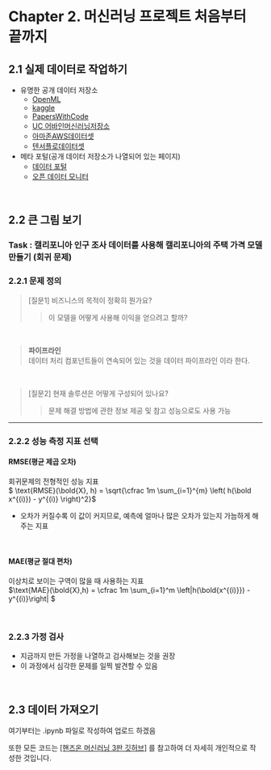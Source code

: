 # Chapter 2. 머신러닝 프로젝트 처음부터 끝까지

## 2.1 실제 데이터로 작업하기
- 유명한 공개 데이터 저장소
    - [OpenML](https://openml.org)
    - [kaggle](https://kaggle.com/datasets)
    - [PapersWithCode](https://paperswithcode.com/datasets)
    - [UC 어바인머신러닝저장소](https://archive.ics.uci.edu/ml)
    - [아마존AWS데이터셋](https://registry.opendata.aws)
    - [텐서플로데이터셋](https://tensorflow.org/datasets)
- 메타 포털(공개 데이터 저장소가 나열되어 있는 페이지)
    - [데이터 포털](https://dataportals.org)
    - [오픈 데이터 모니터](https://opendatamonitor.eu)

<br>

## 2.2 큰 그림 보기
### Task : 캘리포니아 인구 조사 데이터를 사용해 캘리포니아의 주택 가격 모델 만들기 (회귀 문제)
### 2.2.1 문제 정의

> [질문1] 비즈니스의 목적이 정확히 뭔가요?
> > 이 모델을 어떻게 사용해 이익을 얻으려고 할까? 

<br>

> **파이프라인** \
> 데이터 처리 컴포넌트들이 연속되어 있는 것을 데이터 파이프라인 이라 한다.

<br>

> [질문2] 현재 솔루션은 어떻게 구성되어 있나요?
> > 문제 해결 방법에 관한 정보 제공 및 참고 성능으로도 사용 가능

---
### 2.2.2 성능 측정 지표 선택
#### RMSE(평균 제곱 오차)
회귀문제의 전형적인 성능 지표 \
$ \text{RMSE}(\bold{X}, h) = \sqrt{\cfrac 1m \sum_{i=1}^{m} \left( h(\bold x^{(i)}) - y^{(i)} \right)^2}$
- 오차가 커질수록 이 값이 커지므로, 예측에 얼마나 많은 오차가 있는지 가늠하게 해주는 지표

<br>

#### MAE(평균 절대 편차)
이상치로 보이는 구역이 많을 때 사용하는 지표 \
$\text{MAE}(\bold{X},h) = \cfrac 1m \sum_{i=1}^m \left|h(\bold{x^{(i)}}) - y^{(i)}\right| $

<br>

### 2.2.3 가정 검사
- 지금까지 만든 가정을 나열하고 검사해보는 것을 권장
- 이 과정에서 심각한 문제를 일찍 발견할 수 있음

<br>

## 2.3 데이터 가져오기
여기부터는 .ipynb 파일로 작성하여 업로드 하겠음

또한 모든 코드는 
[[핸즈온 머신러닝 3판 깃허브]](https://github.com/rickiepark/handson-ml3)
를 참고하여 더 자세히 개인적으로 작성한 것입니다.